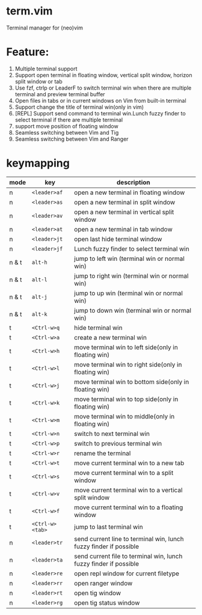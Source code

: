# term.vim

Terminal manager for (neo)vim

# Feature:

1. Multiple terminal support
2. Support open terminal in floating window, vertical split window, horizon split window or tab
3. Use fzf, ctrlp or LeaderF to switch terminal win when there are multiple terminal and preview terminal buffer
4. Open files in tabs or in current windows on Vim from built-in terminal
5. Support change the title of terminal win(only in vim)
6. [REPL] Support send command to terminal win.Lunch fuzzy finder to select terminal if there are multiple terminal
7. support move position of floating window
8. Seamless switching between Vim and Tig
8. Seamless switching between Vim and Ranger


# keymapping

mode  |      key | description
----  |     ---- | -----------
n | `<leader>af` | open a new terminal in floating window
n | `<leader>as` | open a new terminal in split window
n | `<leader>av` | open a new terminal in vertical split window
n | `<leader>at` | open a new terminal in tab window
n | `<leader>jt` | open last hide terminal window
n | `<leader>jf `| Lunch fuzzy finder to select terminal win
n & t | `alt-h` | jump to left win (terminal win or normal win)
n & t | `alt-l` | jump to right win (terminal win or normal win)
n & t | `alt-j` | jump to up win (terminal win or normal win)
n & t | `alt-k` | jump to down win (terminal win or normal win)
 t | `<Ctrl-w>q` | hide terminal win
 t | `<Ctrl-w>a` | create a new terminal win
 t | `<Ctrl-w>h` | move terminal win to left side(only in floating win)
 t | `<Ctrl-w>l` | move terminal win to right side(only in floating win)
 t | `<Ctrl-w>j` | move terminal win to bottom side(only in floating win)
 t | `<Ctrl-w>k` | move terminal win to top side(only in floating win)
 t | `<Ctrl-w>m` | move terminal win to middle(only in floating win)
 t | `<Ctrl-w>n` | switch to next terminal win
 t | `<Ctrl-w>p` | switch to previous terminal win
 t | `<Ctrl-w>r` | rename the terminal
 t | `<Ctrl-w>t` | move current terminal win to a new tab
 t | `<Ctrl-w>s` | move current terminal win to a split window
 t | `<Ctrl-w>v` | move current terminal win to a vertical split window
 t | `<Ctrl-w>f` | move current terminal win to a floating window
 t | `<Ctrl-w><tab>` | jump to last terminal win
 n | `<leader>tr` | send current line to terminal win, lunch fuzzy finder if possible
 n | `<leader>ta` | send current file to terminal win, lunch fuzzy finder if possible
 n | `<leader>re` | open repl window for current filetype
 n | `<leader>rr` | open ranger window
 n | `<leader>rt` | open tig window
 n | `<leader>rg` | open tig status window
